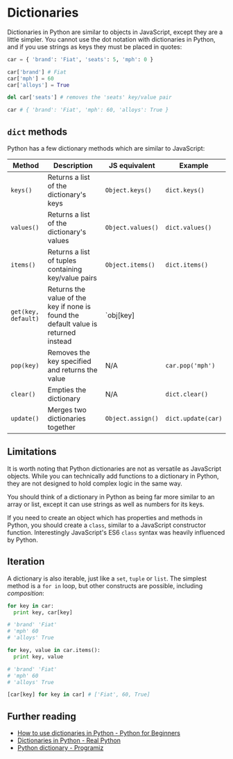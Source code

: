 # Dictionaries

Dictionaries in Python are similar to objects in JavaScript, except they are a little simpler. You cannot use the dot notation with dictionaries in Python, and if you use strings as keys they must be placed in quotes:

```py
car = { 'brand': 'Fiat', 'seats': 5, 'mph': 0 }

car['brand'] # Fiat
car['mph'] = 60
car['alloys'] = True

del car['seats'] # removes the 'seats' key/value pair

car # { 'brand': 'Fiat', 'mph': 60, 'alloys': True }
```

## `dict` methods

Python has a few dictionary methods which are similar to JavaScript:

| Method | Description | JS equivalent | Example |
|--------|-------------|---------------|---------|
| `keys()` | Returns a list of the dictionary's keys | `Object.keys()` | `dict.keys()` |
| `values()` | Returns a list of the dictionary's values | `Object.values()` | `dict.values()` |
| `items()` | Returns a list of tuples containing key/value pairs | `Object.items()` | `dict.items()` |
| `get(key, default)` | Returns the value of the key if none is found the default value is returned instead | `obj[key] || default` | `car.get('mph', 0)` |
| `pop(key)` | Removes the key specified and returns the value | N/A | `car.pop('mph')` |
| `clear()` | Empties the dictionary | N/A | `dict.clear()` |
| `update()` | Merges two dictionaries together | `Object.assign()` | `dict.update(car)` |

## Limitations

It is worth noting that Python dictionaries are not as versatile as JavaScript objects. While you can technically add functions to a dictionary in Python, they are not designed to hold complex logic in the same way.

You should think of a dictionary in Python as being far more similar to an array or list, except it can use strings as well as numbers for its keys.

If you need to create an object which has properties and methods in Python, you should create a `class`, similar to a JavaScript constructor function. Interestingly JavaScript's ES6 `class` syntax was heavily influenced by Python.

## Iteration

A dictionary is also iterable, just like a `set`, `tuple` or `list`. The simplest method is a `for in` loop, but other constructs are possible, including _composition_:

```py
for key in car:
  print key, car[key]

# 'brand' 'Fiat'
# 'mph' 60
# 'alloys' True

for key, value in car.items():
  print key, value

# 'brand' 'Fiat'
# 'mph' 60
# 'alloys' True

[car[key] for key in car] # ['Fiat', 60, True]
```

## Further reading

* [How to use dictionaries in Python - Python for Beginners](https://www.pythonforbeginners.com/dictionary/how-to-use-dictionaries-in-python)
* [Dictionaries in Python - Real Python](https://realpython.com/python-dicts/)
* [Python dictionary - Programiz](https://www.programiz.com/python-programming/dictionary)
